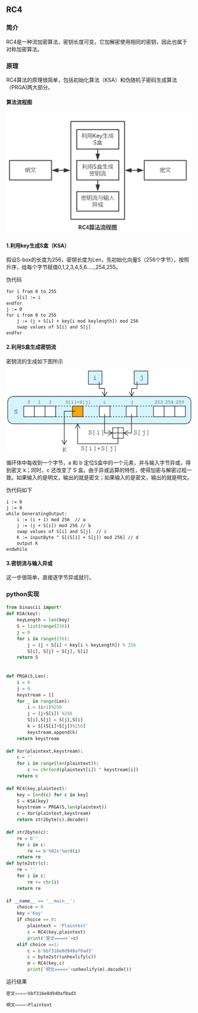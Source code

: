 

## RC4

### 简介 

   RC4是一种流加密算法，密钥长度可变。它加解密使用相同的密钥，因此也属于对称加密算法。

### 原理

   RC4算法的原理很简单，包括初始化算法（KSA）和伪随机子密码生成算法（PRGA)两大部分。 

#### 算法流程图

![](1.png)

#### 1.利用key生成S盒（KSA）

   假设S-box的长度为256，密钥长度为Len，先初始化向量S（256个字节），按照升序，给每个字节赋值0,1,2,3,4,5,6…..,254,255。

伪代码

```
for i from 0 to 255
    S[i] := i
endfor
j := 0
for i from 0 to 255
    j := (j + S[i] + key[i mod keylength]) mod 256
    swap values of S[i] and S[j]
endfor
```



#### 2.利用S盒生成密钥流

密钥流的生成如下图所示

![](2.png)

 循环体中每收到一个字节，a 和 b 定位S盒中的一个元素，并与输入字节异或，得到密文 k；同时，c 还改变了 S 盒。由于异或运算的特性，使得加密与解密过程一致。如果输入的是明文，输出的就是密文；如果输入的是密文，输出的就是明文。 

伪代码如下

```
i := 0
j := 0
while GeneratingOutput:
    i := (i + 1) mod 256  // a
    j := (j + S[i]) mod 256 // b
    swap values of S[i] and S[j]  // c
    K := inputByte ^ S[(S[i] + S[j]) mod 256] // d
    output K
endwhile
```



#### 3.密钥流与输入异或

  这一步很简单，直接逐字节异或就行。



### python实现



```python
from binascii import*
def KSA(key):
    keyLength = len(key)
    S = list(range(256))
    j = 0
    for i in range(256):
        j = (j + S[i] + key[i % keyLength]) % 256
        S[i], S[j] = S[j], S[i]
    return S


def PRGA(S,Len):
    i = 0
    j = 0
    keystream = []
    for _ in range(Len):
        i = (i+1)%256
        j = (j+S[i]) %256
        S[i],S[j] = S[j],S[i]
        k = S[(S[i]+S[j])%256]
        keystream.append(k)
    return keystream

def Xor(plaintext,keystream):
    c = ''
    for i in range(len(plaintext)):
        c += chr(ord(plaintext[i]) ^ keystream[i])
    return c

def RC4(key,plaintext):
    key = [ord(c) for c in key]
    S = KSA(key)
    keystream = PRGA(S,len(plaintext))
    c = Xor(plaintext,keystream)
    return str2byte(c).decode()

def str2byte(c):
    re = b''
    for i in c:
        re += b'%02x'%ord(i)
    return re
def byte2str(c):
    re = ''
    for i in c:
        re += chr(i)
    return re

if __name__ == '__main__':
    choice = 0
    key ='Key'
    if choice == 0:
        plaintext = 'Plaintext'
        c = RC4(key,plaintext)
        print('密文====>'+c)
    elif choice ==1:
        c = b'bbf316e8d940af0ad3'
        c = byte2str(unhexlify(c))
        m = RC4(key,c)
        print('明文====>'+unhexlify(m).decode())
```

运行结果

```python
密文====>bbf316e8d940af0ad3
```

```python
明文====>Plaintext
```



